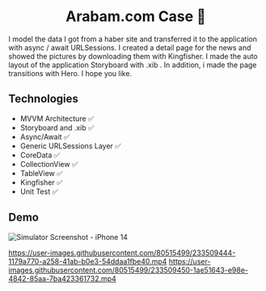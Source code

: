 <h1 align=center>Arabam.com Case 📰 </h1> 

I model the data I got from a haber site and transferred it to the application with async / await URLSessions. I created a detail page for the news and showed the pictures by downloading them with Kingfisher. I made the auto layout of the application Storyboard with .xib . In addition, i made the page transitions with Hero. I hope you like.

## Technologies
+ MVVM Architecture ✅ 
+ Storyboard and .xib ✅
+ Async/Await ✅ 
+ Generic URLSessions Layer ✅ 
+ CoreData ✅
+ CollectionView ✅
+ TableView ✅
+ Kingfisher ✅ 
+ Unit Test ✅ 

## Demo
![Simulator Screenshot - iPhone 14](https://user-images.githubusercontent.com/80515499/233509655-7221a02a-cb80-45d9-945f-d7d3612a69b8.png)


https://user-images.githubusercontent.com/80515499/233509444-1179a770-a258-41ab-b0e3-54ddaa1fbe40.mp4
https://user-images.githubusercontent.com/80515499/233509450-1ae51643-e98e-4842-85aa-7ba423361732.mp4

